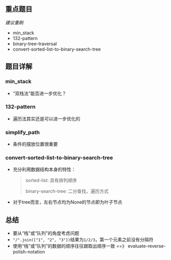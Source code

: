 ## 重点题目
*建议重刷*
- min_stack
- 132-pattern
- binary-tree-traversal
- convert-sorted-list-to-binary-search-tree

## 题目详解
### min_stack
- “双栈法”能否进一步优化？

### 132-pattern
- 遍历法其实还是可以进一步优化的

### simplify_path
- 条件的摆放位置很重要

### convert-sorted-list-to-binary-search-tree
- 充分利用数据结构本身的特性：
  > sorted-list: 具有排列顺序
  >
  > binary-search-tree: 二分查找，遍历方式
- 对于tree而言，左右节点均为None的节点即为叶子节点

## 总结
- 要从“栈”或“队列”的角度考虑问题
- ```"/".join(["1", "2", "3"])```结果为```1/2/3```，第一个元素之前没有分隔符
- 使用“栈”或“队列”的数据的顺序往往跟取出顺序一致 ==》 evaluate-reverse-polish-notation
